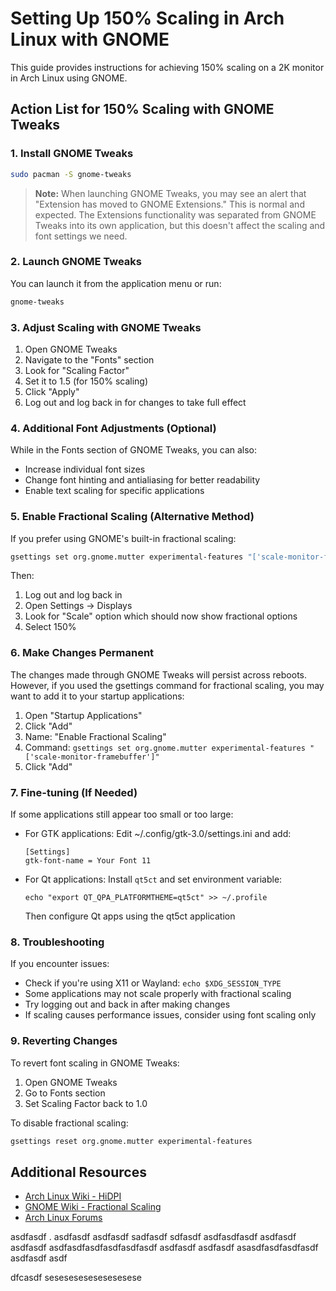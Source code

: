 # Setting Up 150% Scaling in Arch Linux with GNOME

This guide provides instructions for achieving 150% scaling on a 2K monitor in Arch Linux using GNOME.

## Action List for 150% Scaling with GNOME Tweaks

### 1. Install GNOME Tweaks

```bash
sudo pacman -S gnome-tweaks
```

> **Note:** When launching GNOME Tweaks, you may see an alert that "Extension has moved to GNOME Extensions." This is normal and expected. The Extensions functionality was separated from GNOME Tweaks into its own application, but this doesn't affect the scaling and font settings we need.

### 2. Launch GNOME Tweaks

You can launch it from the application menu or run:

```bash
gnome-tweaks
```

### 3. Adjust Scaling with GNOME Tweaks

1. Open GNOME Tweaks
2. Navigate to the "Fonts" section
3. Look for "Scaling Factor" 
4. Set it to 1.5 (for 150% scaling)
5. Click "Apply"
6. Log out and log back in for changes to take full effect

### 4. Additional Font Adjustments (Optional)

While in the Fonts section of GNOME Tweaks, you can also:
- Increase individual font sizes
- Change font hinting and antialiasing for better readability
- Enable text scaling for specific applications

### 5. Enable Fractional Scaling (Alternative Method)

If you prefer using GNOME's built-in fractional scaling:

```bash
gsettings set org.gnome.mutter experimental-features "['scale-monitor-framebuffer']"
```

Then:
1. Log out and log back in
2. Open Settings → Displays
3. Look for "Scale" option which should now show fractional options
4. Select 150%

### 6. Make Changes Permanent

The changes made through GNOME Tweaks will persist across reboots. However, if you used the gsettings command for fractional scaling, you may want to add it to your startup applications:

1. Open "Startup Applications"
2. Click "Add"
3. Name: "Enable Fractional Scaling"
4. Command: `gsettings set org.gnome.mutter experimental-features "['scale-monitor-framebuffer']"`
5. Click "Add"

### 7. Fine-tuning (If Needed)

If some applications still appear too small or too large:
- For GTK applications: Edit ~/.config/gtk-3.0/settings.ini and add:
  ```
  [Settings]
  gtk-font-name = Your Font 11
  ```
- For Qt applications: Install `qt5ct` and set environment variable:
  ```
  echo "export QT_QPA_PLATFORMTHEME=qt5ct" >> ~/.profile
  ```
  Then configure Qt apps using the qt5ct application

### 8. Troubleshooting

If you encounter issues:
- Check if you're using X11 or Wayland: `echo $XDG_SESSION_TYPE`
- Some applications may not scale properly with fractional scaling
- Try logging out and back in after making changes
- If scaling causes performance issues, consider using font scaling only

### 9. Reverting Changes

To revert font scaling in GNOME Tweaks:
1. Open GNOME Tweaks
2. Go to Fonts section
3. Set Scaling Factor back to 1.0

To disable fractional scaling:
```bash
gsettings reset org.gnome.mutter experimental-features
```

## Additional Resources

- [Arch Linux Wiki - HiDPI](https://wiki.archlinux.org/title/HiDPI)
- [GNOME Wiki - Fractional Scaling](https://wiki.gnome.org/Initiatives/FractionalScaling)
- [Arch Linux Forums](https://bbs.archlinux.org/) 

asdfasdf
.
asdfasdf
asdfasdf
sadfasdf
sdfasdf
asdfasdfasdf
asdfasdf
asdfasdf
asdfasdfasdfasdfasdfasdf
asdfasdf
asdfasdf
asasdfasdfasdfasdf
asdfasdf
asdf

dfcasdf
sesesesesesesesesese